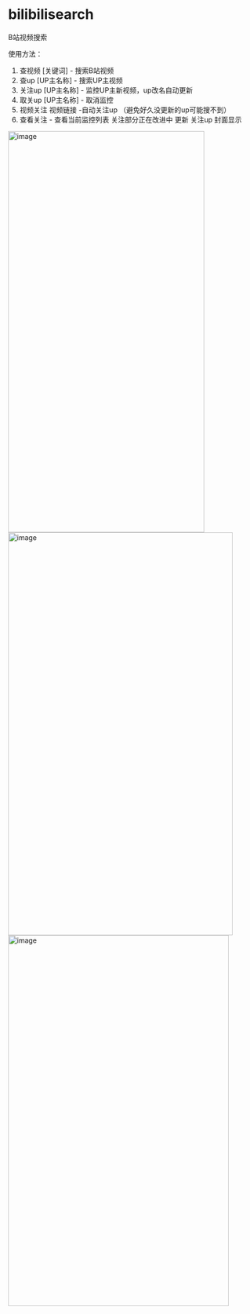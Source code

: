 # bilibilisearch
B站视频搜索

使用方法：
1. 查视频 [关键词] - 搜索B站视频
2. 查up [UP主名称] - 搜索UP主视频
3. 关注up [UP主名称] - 监控UP主新视频，up改名自动更新
4. 取关up [UP主名称] - 取消监控
5. 视频关注 视频链接  -自动关注up （避免好久没更新的up可能搜不到）
6. 查看关注 - 查看当前监控列表
关注部分正在改进中
更新 关注up 封面显示

<img width="400" height="818" alt="image" src="https://github.com/user-attachments/assets/0c280011-b16a-41fb-ab0b-8eeb9cf401d5" />

<img width="458" height="821" alt="image" src="https://github.com/user-attachments/assets/b19dbf50-f50e-4124-837d-67f2425934fe" />

<img width="450" height="756" alt="image" src="https://github.com/user-attachments/assets/017b8379-9530-45d0-8d32-d9fafbc0eae3" />
